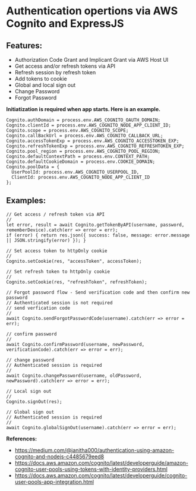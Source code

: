 # Authentication opertions via AWS Cognito and ExpressJS
## Features:
* Authorization Code Grant and Implicant Grant via AWS Host UI
* Get access and/or refresh tokens via API
* Refresh session by refresh token
* Add tokens to cookie
* Global and local sign out
* Change Password
* Forgot Password

**Initiatization is required when app starts. Here is an example.**

```
Cognito.authDomain = process.env.AWS_COGNITO_OAUTH_DOMAIN;
Cognito.clientId = process.env.AWS_COGNITO_NODE_APP_CLIENT_ID;
Cognito.scope = process.env.AWS_COGNITO_SCOPE;
Cognito.callBackUrl = process.env.AWS_COGNITO_CALLBACK_URL;
Cognito.accessTokenExp = process.env.AWS_COGNITO_ACCESSTOKEN_EXP;
Cognito.refreshTokenExp = process.env.AWS_COGNITO_REFRESHTOKEN_EXP;
Cognito.pool_region = process.env.AWS_COGNITO_POOL_REGION;
Cognito.defaultContextPath = process.env.CONTEXT_PATH;
Cognito.defaultCookieDomain = process.env.COOKIE_DOMAIN;
Cognito.poolData = {
  UserPoolId: process.env.AWS_COGNITO_USERPOOL_ID,
  ClientId: process.env.AWS_COGNITO_NODE_APP_CLIENT_ID
};
```

## Examples:
```
// Get access / refresh token via API
//
let error, result = await Cognito.getTokenByAPI(username, password, rememberDevice).catch(err => error = err);
if (error) { return res.json({ success: false, message: error.message || JSON.stringify(error) }); }

// Set access token to httpOnly cookie
//
Cognito.setCookie(res, "accessToken", accessToken);

// Set refresh token to httpOnly cookie
//
Cognito.setCookie(res, "refreshToken", refreshToken);

// Forgot password flow - Send verification code and then confirm new password
// Authenticated session is not required
// send verfication code
//
await Cognito.sendForgotPasswordCode(username).catch(err => error = err);

// confirm password
//
await Cognito.confirmPassword(username, newPassword, verificationCode).catch(err => error = err);

// change password
// Authenticated session is required
//
await Cognito.changePassword(username, oldPassword, newPassword).catch(err => error = err);

// Local sign out
//
Cognito.signOut(res);

// Global sign out
// Authenticated session is required
//
await Cognito.globalSignOut(username).catch(err => error = err);

```

**References:**
* https://medium.com/@janitha000/authentication-using-amazon-cognito-and-nodejs-c4485679eed8
* https://docs.aws.amazon.com/cognito/latest/developerguide/amazon-cognito-user-pools-using-tokens-with-identity-providers.html
* https://docs.aws.amazon.com/cognito/latest/developerguide/cognito-user-pools-app-integration.html